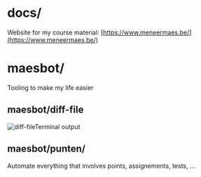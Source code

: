 # docs/
Website for my course material: [https://www.meneermaes.be/](https://www.meneermaes.be/)

# maesbot/
Tooling to make my life easier

## maesbot/diff-file
![diff-fileTerminal output](readmecarbon.png)

## maesbot/punten/
Automate everything that involves points, assignements, tests, ...
